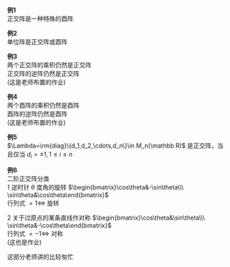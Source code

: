 **例1**  
正交阵是一种特殊的酉阵  
  
**例2**  
单位阵是正交阵或酉阵  
  
**例3**  
两个正交阵的乘积仍然是正交阵  
正交阵的逆阵仍然是正交阵  
(这是老师布置的作业)  
  
**例4**  
两个酉阵的乘积仍然是酉阵  
酉阵的逆阵仍然是酉阵  
(这是老师布置的作业)  
  
**例5**  
 $\Lambda=\rm{diag}\{d_1,d_2,\cdots,d_n\}\in M_n(\mathbb R)$ 是正交阵，当且仅当 $d_i=\pm1,1\le i\le n$  
  
**例6**  
二阶正交阵分类  
1 逆时针 $\theta$ 度角的旋转 $\begin{bmatrix}\cos\theta&-\sin\theta\\\ \sin\theta&\cos\theta\end{bmatrix}$  
行列式 $=1\iff$ 旋转  
  
2 关于过原点的某条直线作对称 $\begin{bmatrix}\cos\theta&\sin\theta\\\ \sin\theta&-\cos\theta\end{bmatrix}$  
行列式 $=-1\iff$ 对称  
(这也是作业)  
  
这部分老师讲的比较匆忙  
